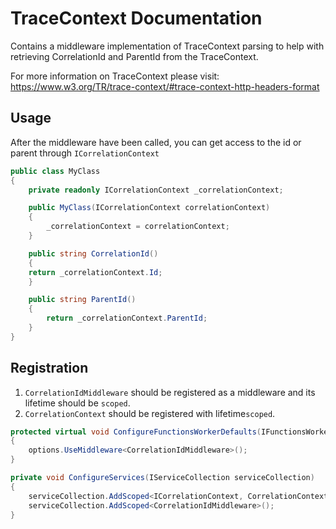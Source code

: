 # TraceContext Documentation

Contains a middleware implementation of TraceContext parsing to help with retrieving CorrelationId and ParentId from the TraceContext.

For more information on TraceContext please visit: https://www.w3.org/TR/trace-context/#trace-context-http-headers-format

## Usage

After the middleware have been called, you can get access to the id or parent through `ICorrelationContext`

```c#
public class MyClass
{
    private readonly ICorrelationContext _correlationContext;

    public MyClass(ICorrelationContext correlationContext)
    {
        _correlationContext = correlationContext;
    }

    public string CorrelationId()
    {
    return _correlationContext.Id;
    }

    public string ParentId()
    {
        return _correlationContext.ParentId;
    }
}


```

## Registration

1. `CorrelationIdMiddleware` should be registered as a middleware and its lifetime should be `scoped`.
1. `CorrelationContext` should be registered with lifetime`scoped`.

```c#
protected virtual void ConfigureFunctionsWorkerDefaults(IFunctionsWorkerApplicationBuilder options)
{
    options.UseMiddleware<CorrelationIdMiddleware>();
}

private void ConfigureServices(IServiceCollection serviceCollection)
{
    serviceCollection.AddScoped<ICorrelationContext, CorrelationContext>();
    serviceCollection.AddScoped<CorrelationIdMiddleware>();           
}
```